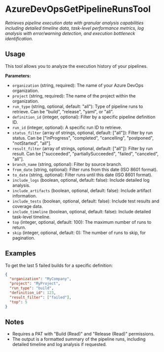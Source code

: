 # AzureDevOpsGetPipelineRunsTool

*Retrieves pipeline execution data with granular analysis capabilities including detailed timeline data, task-level performance metrics, log analysis with error/warning detection, and execution bottleneck identification.*

## Usage

This tool allows you to analyze the execution history of your pipelines.

**Parameters:**
- `organization` (string, required): The name of your Azure DevOps organization.
- `project` (string, required): The name of the project within the organization.
- `run_type` (string, optional, default: "all"): Type of pipeline runs to retrieve. Can be "build", "release", "yaml", or "all".
- `definition_id` (integer, optional): Filter by a specific pipeline definition ID.
- `run_id` (integer, optional): A specific run ID to retrieve.
- `status_filter` (array of strings, optional, default: ["all"]): Filter by run status. Can be ["inProgress", "completed", "cancelling", "postponed", "notStarted", "all"].
- `result_filter` (array of strings, optional, default: ["all"]): Filter by run result. Can be ["succeeded", "partiallySucceeded", "failed", "canceled", "all"].
- `branch_name` (string, optional): Filter by source branch.
- `from_date` (string, optional): Filter runs from this date (ISO 8601 format).
- `to_date` (string, optional): Filter runs until this date (ISO 8601 format).
- `include_logs` (boolean, optional, default: false): Include detailed log analysis.
- `include_artifacts` (boolean, optional, default: false): Include artifact information.
- `include_tests` (boolean, optional, default: false): Include test results and coverage data.
- `include_timeline` (boolean, optional, default: false): Include detailed task-level timeline.
- `top` (integer, optional, default: 100): The maximum number of runs to return.
- `skip` (integer, optional, default: 0): The number of runs to skip, for pagination.

## Examples

To get the last 5 failed builds for a specific definition:

```json
{
  "organization": "MyCompany",
  "project": "MyProject",
  "run_type": "build",
  "definition_id": 123,
  "result_filter": ["failed"],
  "top": 5
}
```

## Notes

- Requires a PAT with "Build (Read)" and "Release (Read)" permissions.
- The output is a formatted summary of the pipeline runs, including detailed timeline and log analysis if requested.